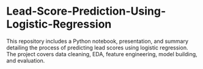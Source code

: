 # Lead-Score-Prediction-Using-Logistic-Regression
This repository includes a Python notebook, presentation, and summary detailing the process of predicting lead scores using logistic regression. The project covers data cleaning, EDA, feature engineering, model building, and evaluation. 
